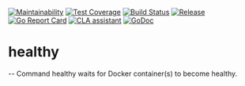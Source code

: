 [![Maintainability](https://api.codeclimate.com/v1/badges/e897778bd75491914adc/maintainability)](https://codeclimate.com/github/arnested/go-healthy/maintainability)
[![Test Coverage](https://api.codeclimate.com/v1/badges/e897778bd75491914adc/test_coverage)](https://codeclimate.com/github/arnested/go-healthy/test_coverage)
[![Build Status](https://travis-ci.com/arnested/go-healthy.svg?branch=master)](https://travis-ci.com/arnested/go-healthy)
[![Release](https://img.shields.io/github/release/arnested/go-healthy.svg)](https://github.com/arnested/go-healthy/releases/latest)
[![Go Report Card](https://goreportcard.com/badge/arnested.dk/go/healthy/)](https://goreportcard.com/report/arnested.dk/go/healthy)
[![CLA assistant](https://cla-assistant.io/readme/badge/arnested/go-healthy)](https://cla-assistant.io/arnested/go-healthy)
[![GoDoc](https://godoc.org/arnested.dk/go/healthy?status.svg)](https://godoc.org/arnested.dk/go/healthy)

# healthy
--
Command healthy waits for Docker container(s) to become healthy.

